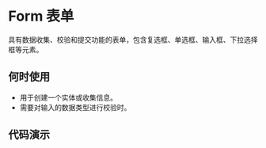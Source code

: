 # Form 表单
具有数据收集、校验和提交功能的表单，包含复选框、单选框、输入框、下拉选择框等元素。

## 何时使用
- 用于创建一个实体或收集信息。
- 需要对输入的数据类型进行校验时。

## 代码演示